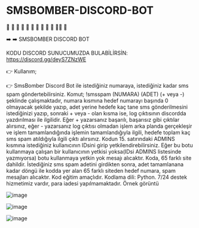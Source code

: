 # SMSBOMBER-DISCORD-BOT

🌟 🌟 🌟 🌟 🌟 🌟 🌟 🌟 🌟 🌟 🌟🌟 🌟 

➡️ ➡️  SMSBOMBER DISCORD BOT

KODU DISCORD SUNUCUMUZDA BULABİLİRSİN:
https://discord.gg/deyS7ZNzWE

👉 Kullanım;

👉 SmsBomber Discord Bot ile istediğiniz numaraya, istediğiniz kadar sms spam göndertebilirsiniz.  Komut; !smsspam (NUMARA) (ADET) (+ veya -) şeklinde çalışmaktadır, numara kısmına hedef numarayı başında 0 olmayacak şekilde yazıp, adet yerine hedefe kaç tane sms gönderilmesini istediğinizi yazıp, sonraki + veya - olan kısma ise, log çıktısının discordda yazdırılması ile ilgilidir. Eğer + yazarsanız başarılı, başarısız gibi çıktılar alırsınız, eğer - yazarsanız log çıktısı olmadan işlem arka planda gerçekleşir ve işlem tamamlandığında işlemin tamamlandığıyla ilgili, hedefe toplam kaç sms spam atıldığıyla ilgili çıktı alırsınız. Kodun 15. satırındaki ADMINS kısmına istediğiniz kullanıcının IDsini girip yetkilendirebilirsiniz. Eğer bu botu kullanmaya çalışan bir kullanıcının yetkisi yoksa(IDsi ADMINS listesinde yazmıyorsa) botu kullanmaya yetkin yok mesajı alıcaktır. Koda, 65 farklı site dahildir. İstediğiniz sms spam adetini girdikten sonra, adet tamamlanana kadar döngü ile kodda yer alan 65 farklı siteden hedef numara, spam mesajları alıcaktır. Kod eğitim amaçlıdır. Kodlama dili: Python. 7/24 destek hizmetimiz vardır, para iadesi yapılmamaktadır. Örnek görüntü

![image](https://github.com/canhhr/SMSBOMBER-DISCORD-BOT/assets/82213336/e0502cb6-7a3e-461b-be90-49eb0c5f1466)

![image](https://github.com/canhhr/SMSBOMBER-DISCORD-BOT/assets/82213336/3b48b440-9e59-4533-8857-20074feeefe8)

![image](https://github.com/canhhr/SMSBOMBER-DISCORD-BOT/assets/82213336/e1c1af69-33b8-4041-ba15-31a8b5a2a3d5)
